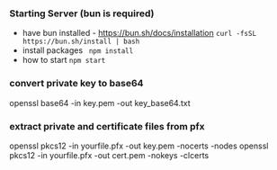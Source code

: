 
### Starting Server (bun is required)
- have bun installed  - https://bun.sh/docs/installation
```curl -fsSL https://bun.sh/install | bash```
- install packages
``` npm install```
- how to start
``` npm start ```

### convert private key to base64
openssl base64 -in key.pem -out key_base64.txt

### extract private and certificate files from pfx
openssl pkcs12 -in yourfile.pfx -out key.pem -nocerts -nodes
openssl pkcs12 -in yourfile.pfx -out cert.pem -nokeys -clcerts
